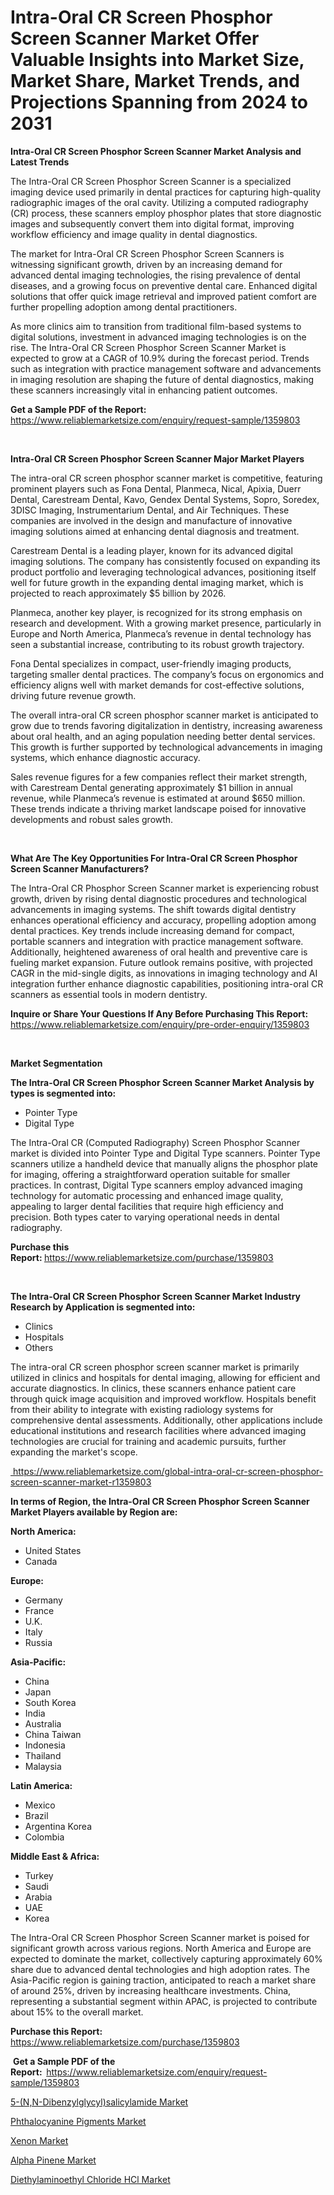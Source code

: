 <p><h1>Intra-Oral CR Screen Phosphor Screen Scanner Market Offer Valuable Insights into Market Size, Market Share, Market Trends, and Projections Spanning from 2024 to 2031</h1></p><p><strong>Intra-Oral CR Screen Phosphor Screen Scanner Market Analysis and Latest Trends</strong></p>
<p><p>The Intra-Oral CR Screen Phosphor Screen Scanner is a specialized imaging device used primarily in dental practices for capturing high-quality radiographic images of the oral cavity. Utilizing a computed radiography (CR) process, these scanners employ phosphor plates that store diagnostic images and subsequently convert them into digital format, improving workflow efficiency and image quality in dental diagnostics.</p><p>The market for Intra-Oral CR Screen Phosphor Screen Scanners is witnessing significant growth, driven by an increasing demand for advanced dental imaging technologies, the rising prevalence of dental diseases, and a growing focus on preventive dental care. Enhanced digital solutions that offer quick image retrieval and improved patient comfort are further propelling adoption among dental practitioners. </p><p>As more clinics aim to transition from traditional film-based systems to digital solutions, investment in advanced imaging technologies is on the rise. The Intra-Oral CR Screen Phosphor Screen Scanner Market is expected to grow at a CAGR of 10.9% during the forecast period. Trends such as integration with practice management software and advancements in imaging resolution are shaping the future of dental diagnostics, making these scanners increasingly vital in enhancing patient outcomes.</p></p>
<p><strong>Get a Sample PDF of the Report:&nbsp;</strong> <a href="https://www.reliablemarketsize.com/enquiry/request-sample/1359803">https://www.reliablemarketsize.com/enquiry/request-sample/1359803</a></p>
<p>&nbsp;</p>
<p><strong>Intra-Oral CR Screen Phosphor Screen Scanner Major Market Players</strong></p>
<p><p>The intra-oral CR screen phosphor scanner market is competitive, featuring prominent players such as Fona Dental, Planmeca, Nical, Apixia, Duerr Dental, Carestream Dental, Kavo, Gendex Dental Systems, Sopro, Soredex, 3DISC Imaging, Instrumentarium Dental, and Air Techniques. These companies are involved in the design and manufacture of innovative imaging solutions aimed at enhancing dental diagnosis and treatment.</p><p>Carestream Dental is a leading player, known for its advanced digital imaging solutions. The company has consistently focused on expanding its product portfolio and leveraging technological advances, positioning itself well for future growth in the expanding dental imaging market, which is projected to reach approximately $5 billion by 2026.</p><p>Planmeca, another key player, is recognized for its strong emphasis on research and development. With a growing market presence, particularly in Europe and North America, Planmeca’s revenue in dental technology has seen a substantial increase, contributing to its robust growth trajectory.</p><p>Fona Dental specializes in compact, user-friendly imaging products, targeting smaller dental practices. The company’s focus on ergonomics and efficiency aligns well with market demands for cost-effective solutions, driving future revenue growth.</p><p>The overall intra-oral CR screen phosphor scanner market is anticipated to grow due to trends favoring digitalization in dentistry, increasing awareness about oral health, and an aging population needing better dental services. This growth is further supported by technological advancements in imaging systems, which enhance diagnostic accuracy.</p><p>Sales revenue figures for a few companies reflect their market strength, with Carestream Dental generating approximately $1 billion in annual revenue, while Planmeca’s revenue is estimated at around $650 million. These trends indicate a thriving market landscape poised for innovative developments and robust sales growth.</p></p>
<p>&nbsp;</p>
<p><strong>What Are The Key Opportunities For Intra-Oral CR Screen Phosphor Screen Scanner Manufacturers?</strong></p>
<p><p>The Intra-Oral CR Phosphor Screen Scanner market is experiencing robust growth, driven by rising dental diagnostic procedures and technological advancements in imaging systems. The shift towards digital dentistry enhances operational efficiency and accuracy, propelling adoption among dental practices. Key trends include increasing demand for compact, portable scanners and integration with practice management software. Additionally, heightened awareness of oral health and preventive care is fueling market expansion. Future outlook remains positive, with projected CAGR in the mid-single digits, as innovations in imaging technology and AI integration further enhance diagnostic capabilities, positioning intra-oral CR scanners as essential tools in modern dentistry.</p></p>
<p><strong>Inquire or Share Your Questions If Any Before Purchasing This Report:</strong> <a href="https://www.reliablemarketsize.com/enquiry/pre-order-enquiry/1359803">https://www.reliablemarketsize.com/enquiry/pre-order-enquiry/1359803</a></p>
<p>&nbsp;</p>
<p><strong>Market Segmentation</strong></p>
<p><strong>The Intra-Oral CR Screen Phosphor Screen Scanner Market Analysis by types is segmented into:</strong></p>
<p><ul><li>Pointer Type</li><li>Digital Type</li></ul></p>
<p><p>The Intra-Oral CR (Computed Radiography) Screen Phosphor Scanner market is divided into Pointer Type and Digital Type scanners. Pointer Type scanners utilize a handheld device that manually aligns the phosphor plate for imaging, offering a straightforward operation suitable for smaller practices. In contrast, Digital Type scanners employ advanced imaging technology for automatic processing and enhanced image quality, appealing to larger dental facilities that require high efficiency and precision. Both types cater to varying operational needs in dental radiography.</p></p>
<p><strong>Purchase this Report:&nbsp;</strong><a href="https://www.reliablemarketsize.com/purchase/1359803">https://www.reliablemarketsize.com/purchase/1359803</a></p>
<p>&nbsp;</p>
<p><strong>The Intra-Oral CR Screen Phosphor Screen Scanner Market Industry Research by Application is segmented into:</strong></p>
<p><ul><li>Clinics</li><li>Hospitals</li><li>Others</li></ul></p>
<p><p>The intra-oral CR screen phosphor screen scanner market is primarily utilized in clinics and hospitals for dental imaging, allowing for efficient and accurate diagnostics. In clinics, these scanners enhance patient care through quick image acquisition and improved workflow. Hospitals benefit from their ability to integrate with existing radiology systems for comprehensive dental assessments. Additionally, other applications include educational institutions and research facilities where advanced imaging technologies are crucial for training and academic pursuits, further expanding the market's scope.</p></p>
<p><a href="https://www.reliablemarketsize.com/global-intra-oral-cr-screen-phosphor-screen-scanner-market-r1359803">&nbsp;https://www.reliablemarketsize.com/global-intra-oral-cr-screen-phosphor-screen-scanner-market-r1359803</a></p>
<p><strong>In terms of Region, the Intra-Oral CR Screen Phosphor Screen Scanner Market Players available by Region are:</strong></p>
<p>
    <p> <strong> North America: </strong>
        <ul>
            <li>United States</li>
            <li>Canada</li>
        </ul>
        </p> 
    <p> <strong> Europe: </strong>
        <ul>
            <li>Germany</li>
            <li>France</li>
            <li>U.K.</li>
            <li>Italy</li>
            <li>Russia</li>
        </ul>
        </p> 
    <p> <strong> Asia-Pacific: </strong>
        <ul>
            <li>China</li>
            <li>Japan</li>
            <li>South Korea</li>
            <li>India</li>
            <li>Australia</li>
            <li>China Taiwan</li>
            <li>Indonesia</li>
            <li>Thailand</li>
            <li>Malaysia</li>
        </ul>
        </p> 
    <p> <strong> Latin America: </strong>
        <ul>
            <li>Mexico</li>
            <li>Brazil</li>
            <li>Argentina Korea</li>
            <li>Colombia</li>
        </ul>
        </p> 
    <p> <strong> Middle East & Africa: </strong>
        <ul>
            <li>Turkey</li>
            <li>Saudi</li>
            <li>Arabia</li>
            <li>UAE</li>
            <li>Korea</li>
        </ul>
    </p>
    </p>
<p><p>The Intra-Oral CR Screen Phosphor Screen Scanner market is poised for significant growth across various regions. North America and Europe are expected to dominate the market, collectively capturing approximately 60% share due to advanced dental technologies and high adoption rates. The Asia-Pacific region is gaining traction, anticipated to reach a market share of around 25%, driven by increasing healthcare investments. China, representing a substantial segment within APAC, is projected to contribute about 15% to the overall market.</p></p>
<p><strong>Purchase this Report: </strong><a href="https://www.reliablemarketsize.com/purchase/1359803">https://www.reliablemarketsize.com/purchase/1359803</a></p>
<p>&nbsp;<strong>Get a Sample PDF of the Report:&nbsp;&nbsp;</strong><a href="https://www.reliablemarketsize.com/enquiry/request-sample/1359803">https://www.reliablemarketsize.com/enquiry/request-sample/1359803</a></p>
<p><strong></strong></p>
<p><p><a href="https://issuu.com/reportprime-2/docs/5-nn-dibenzylglycylsalicylamide-mar_a12fb38dd97351">5-(N,N-Dibenzylglycyl)salicylamide Market</a></p><p><a href="https://www.linkedin.com/pulse/how-regional-markets-adapting-phthalocyanine-pigments-b6oqc?trackingId=bsAbiJscQV%2Bug8Yaoc06oA%3D%3D">Phthalocyanine Pigments Market</a></p><p><a href="https://www.linkedin.com/pulse/xenon-market-global-regional-analysis-focus-end-user-product-s8tvc?trackingId=T0CHPRtMQFOme6djDzS3Kw%3D%3D">Xenon Market</a></p><p><a href="https://www.linkedin.com/pulse/insights-alpha-pinene-market-size-which-expanding-69-lh1nc?trackingId=E%2FRDwmwVT%2F2eyahMAhDX5Q%3D%3D">Alpha Pinene Market</a></p><p><a href="https://issuu.com/reportprime-2/docs/diethylaminoethyl-chloride-hcl-mark_ec9c5f52a12ab1">Diethylaminoethyl Chloride HCl Market</a></p></p>